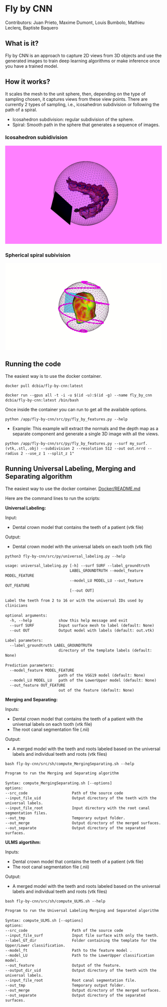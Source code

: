# Fly by CNN

Contributors: Juan Prieto, Maxime Dumont, Louis Bumbolo, Mathieu Leclerq, Baptiste Baquero


## What is it?
Fly by CNN is an approach to capture 2D views from 3D objects and use the generated images to train deep learning algorithms or make inference once you have a trained model. 

## How it works?
It scales the mesh to the unit sphere, then, depending on the type of sampling chosen, it captures views from these view points. There are currently 2 types of sampling, i.e., icosahedron subdivision or following the path of a spiral. 
* Icosahedron subdivision: regular subdivision of the sphere.
* Spiral: Smooth path in the sphere that generates a sequence of images. 

### Icosahedron subidivision
<!-- ![Sphere_and_plane](https://github.com/MaximeDum/fly-by-cnn/tree/master/docs/Sphere_and_plane.png?raw=true) -->

![Sphere_and_plane](./docs/Sphere_and_plane.png?raw=true)

### Spherical spiral subivision
<!-- ![Spherical_spiral](https://github.com/lbumbolo/fly-by-cnn/tree/master/docs/Spherical_spiral.gif?raw=true) -->

![Spherical_spiral](./docs/Spherical_spiral.gif?raw=true)

## Running the code

The easiest way is to use the docker container.

```
docker pull dcbia/fly-by-cnn:latest
```

```
docker run --gpus all -t -i -u $(id -u):$(id -g) --name fly_by_cnn dcbia/fly-by-cnn:latest /bin/bash
```
Once inside the container you can run to get all the available options. 
```
python /app/fly-by-cnn/src/py/fly_by_features.py --help
```

* Example:
This example will extract the normals and the depth map as a separate component and generate a single 3D image with all the views. 
```
python /app/fly-by-cnn/src/py/fly_by_features.py --surf my_surf.(vtk,.stl,.obj) --subdivision 2 --resolution 512 --out out.nrrd --radius 2 --use_z 1 --split_z 1"
```

## Running Universal Labeling, Merging and Separating algorithm

The easiest way to use the docker container.
[Docker/README.md](https://github.com/RomainUSA/fly-by-cnn/tree/master/Docker)

Here are the command lines to run the scripts:

**Universal Labeling:**

Input: 
- Dental crown model that contains the teeth of a patient (vtk file)

Output: 
- Dental crown model with the universal labels on each tooth (vtk file)

```
python3 fly-by-cnn/src/py/universal_labeling.py --help
```

```
usage: universal_labeling.py [-h] --surf SURF --label_groundtruth
                             LABEL_GROUNDTRUTH --model_feature MODEL_FEATURE
                             --model_LU MODEL_LU --out_feature OUT_FEATURE
                             [--out OUT]

Label the teeth from 2 to 16 or with the universal IDs used by clinicians

optional arguments:
  -h, --help            show this help message and exit
  --surf SURF           Input surface mesh to label (default: None)
  --out OUT             Output model with labels (default: out.vtk)

Label parameters:
  --label_groundtruth LABEL_GROUNDTRUTH
                        directory of the template labels (default: None)

Prediction parameters:
  --model_feature MODEL_FEATURE
                        path of the VGG19 model (default: None)
  --model_LU MODEL_LU   path of the LowerUpper model (default: None)
  --out_feature OUT_FEATURE
                        out of the feature (default: None)
```

**Merging and Separating:**

Inputs: 
- Dental crown model that contains the teeth of a patient with the universal labels on each tooth (vtk file)
- The root canal segmentation file (.nii)

Output: 
- A merged model with the teeth and roots labeled based on the universal labels and individual teeth and roots (vtk files)

```
bash fly-by-cnn/src/sh/compute_MergingSeparating.sh --help
```

```
Program to run the Merging and Separating algorithm

Syntax: compute_MergingSeparating.sh [--options]
options:
--src_code                    Path of the source code 
--input_file_uid              Output directory of the teeth with the universal labels.
--input_file_root             Input directory with the root canal segmentation files.
--out_tmp                     Temporary output folder.
--out_merge                   Output directory of the merged surfaces.
--out_separate                Output directory of the separated surfaces.
```

**ULMS algortihm:**

Inputs: 
- Dental crown model that contains the teeth of a patient (vtk file)
- The root canal segmentation file (.nii)

Output: 
- A merged model with the teeth and roots labeled based on the universal labels and individual teeth and roots (vtk files)

```
bash fly-by-cnn/src/sh/compute_ULMS.sh --help
```

```
Program to run the Universal Labeling Merging and Separated algorithm

Syntax: compute_ULMS.sh [--options]
options:
--src_code                    Path of the source code 
--input_file_surf             Input file surface with only the teeth.
--label_GT_dir                Folder containing the template for the Upper/Lower classification.
--model_ft                    Path to the feature model .
--model_LU                    Path to the LowerUpper classification model.
--out_feature                 Output of the feature.
--output_dir_uid              Output directory of the teeth with the universal labels.
--input_file_root             Root canal segmentation file.
--out_tmp                     Temporary output folder.
--out_merge                   Output directory of the merged surfaces.
--out_separate                Output directory of the separated surfaces.
```

